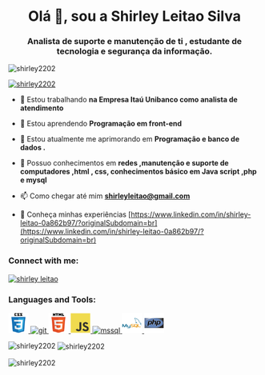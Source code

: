 # <h1 align="center">Olá 👋, sou a Shirley Leitao Silva</h1>
<h3 align="center"> Analista de suporte e manutenção de ti , estudante de tecnologia e segurança da informação.</h3>

<p align="left"> <img src="https://komarev.com/ghpvc/?username=shirley2202&label=Profile%20views&color=0e75b6&style=flat" alt="shirley2202" /> </p>

<p align="left"> <a href="https://github.com/ryo-ma/github-profile-trophy"><img src="https://github-profile-trophy.vercel.app/?username=shirley2202" alt="shirley2202" /></a> </p>

- 🔭 Estou trabalhando **na Empresa Itaú Unibanco como analista de atendimento**

- 🌱 Estou aprendendo **Programação em front-end**

- 👯 Estou atualmente me aprimorando em **Programação e banco de dados .**

- 💬 Possuo conhecimentos em **redes ,manutenção e suporte de computadores ,html , css, conhecimentos básico em Java script ,php e mysql**

- 📫 Como chegar até mim **shirleyleitao@gmail.com**

- 📄 Conheça minhas experiências [https://www.linkedin.com/in/shirley-leitao-0a862b97/?originalSubdomain=br](https://www.linkedin.com/in/shirley-leitao-0a862b97/?originalSubdomain=br)

<h3 align="left">Connect with me:</h3>
<p align="left">
<a href="https://linkedin.com/in/shirley leitao" target="blank"><img align="center" src="https://raw.githubusercontent.com/rahuldkjain/github-profile-readme-generator/master/src/images/icons/Social/linked-in-alt.svg" alt="shirley leitao" height="30" width="40" /></a>
</p>

<h3 align="left">Languages and Tools:</h3>
<p align="left"> <a href="https://www.w3schools.com/css/" target="_blank" rel="noreferrer"> <img src="https://raw.githubusercontent.com/devicons/devicon/master/icons/css3/css3-original-wordmark.svg" alt="css3" width="40" height="40"/> </a> <a href="https://git-scm.com/" target="_blank" rel="noreferrer"> <img src="https://www.vectorlogo.zone/logos/git-scm/git-scm-icon.svg" alt="git" width="40" height="40"/> </a> <a href="https://www.w3.org/html/" target="_blank" rel="noreferrer"> <img src="https://raw.githubusercontent.com/devicons/devicon/master/icons/html5/html5-original-wordmark.svg" alt="html5" width="40" height="40"/> </a> <a href="https://developer.mozilla.org/en-US/docs/Web/JavaScript" target="_blank" rel="noreferrer"> <img src="https://raw.githubusercontent.com/devicons/devicon/master/icons/javascript/javascript-original.svg" alt="javascript" width="40" height="40"/> </a> <a href="https://www.microsoft.com/en-us/sql-server" target="_blank" rel="noreferrer"> <img src="https://www.svgrepo.com/show/303229/microsoft-sql-server-logo.svg" alt="mssql" width="40" height="40"/> </a> <a href="https://www.mysql.com/" target="_blank" rel="noreferrer"> <img src="https://raw.githubusercontent.com/devicons/devicon/master/icons/mysql/mysql-original-wordmark.svg" alt="mysql" width="40" height="40"/> </a> <a href="https://www.php.net" target="_blank" rel="noreferrer"> <img src="https://raw.githubusercontent.com/devicons/devicon/master/icons/php/php-original.svg" alt="php" width="40" height="40"/> </a> </p>

<p><img align="left" src="https://github-readme-stats.vercel.app/api/top-langs?username=shirley2202&show_icons=true&locale=en&layout=compact" alt="shirley2202" /></p>

<p>&nbsp;<img align="center" src="https://github-readme-stats.vercel.app/api?username=shirley2202&show_icons=true&locale=en" alt="shirley2202" /></p>

<p><img align="center" src="https://github-readme-streak-stats.herokuapp.com/?user=shirley2202&" alt="shirley2202" /></p>
